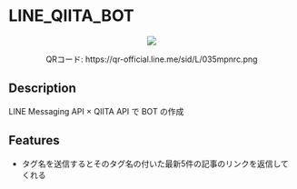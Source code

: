 # LINE_QIITA_BOT
<p align='center'>
    <img src='images/qiita-line-bot.gif' />
</p>

<p align='center'>QRコード: https://qr-official.line.me/sid/L/035mpnrc.png</p>

## Description
LINE Messaging API × QIITA API で BOT の作成

##  Features
- タグ名を送信するとそのタグ名の付いた最新5件の記事のリンクを返信してくれる
